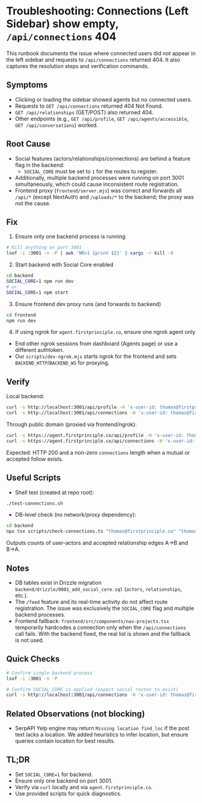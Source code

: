 # Troubleshooting: Connections (Left Sidebar) show empty, `/api/connections` 404

This runbook documents the issue where connected users did not appear in the left sidebar and requests to `/api/connections` returned 404. It also captures the resolution steps and verification commands.

## Symptoms
- Clicking or loading the sidebar showed agents but no connected users.
- Requests to `GET /api/connections` returned 404 Not Found.
- `GET /api/relationships` (GET/POST) also returned 404.
- Other endpoints (e.g., `GET /api/profile`, `GET /api/agents/accessible`, `GET /api/conversations`) worked.

## Root Cause
- Social features (actors/relationships/connections) are behind a feature flag in the backend:
  - `SOCIAL_CORE` must be set to `1` for the routes to register.
- Additionally, multiple backend processes were running on port 3001 simultaneously, which could cause inconsistent route registration.
- Frontend proxy (`frontend/server.mjs`) was correct and forwards all `/api/*` (except NextAuth) and `/uploads/*` to the backend; the proxy was not the cause.

## Fix
1) Ensure only one backend process is running
```bash
# Kill anything on port 3001
lsof -i :3001 -n -P | awk 'NR>1 {print $2}' | xargs -r kill -9
```

2) Start backend with Social Core enabled
```bash
cd backend
SOCIAL_CORE=1 npm run dev
# or
SOCIAL_CORE=1 npm start
```

3) Ensure frontend dev proxy runs (and forwards to backend)
```bash
cd frontend
npm run dev
```

4) If using ngrok for `agent.firstprinciple.co`, ensure one ngrok agent only
- End other ngrok sessions from dashboard (Agents page) or use a different authtoken.
- Our `scripts/dev-ngrok.mjs` starts ngrok for the frontend and sets `BACKEND_HTTP`/`BACKEND_WS` for proxying.

## Verify
Local backend:
```bash
curl -s http://localhost:3001/api/profile -H 'x-user-id: thomas@firstprinciple.co' | jq '.email'
curl -s http://localhost:3001/api/connections -H 'x-user-id: thomas@firstprinciple.co' | jq '.connections | length'
```

Through public domain (proxied via frontend/ngrok):
```bash
curl -s https://agent.firstprinciple.co/api/profile -H 'x-user-id: thomas@firstprinciple.co' | jq '.email'
curl -s https://agent.firstprinciple.co/api/connections -H 'x-user-id: thomas@firstprinciple.co' | jq '.connections | length'
```

Expected: HTTP 200 and a non-zero `connections` length when a mutual or accepted follow exists.

## Useful Scripts
- Shell test (created at repo root):
```bash
./test-connections.sh
```
- DB-level check (no network/proxy dependency):
```bash
cd backend
npx tsx scripts/check-connections.ts "thomas@firstprinciple.co" "thomas.petersen@gmail.com"
```
Outputs counts of user-actors and accepted relationship edges A→B and B→A.

## Notes
- DB tables exist in Drizzle migration `backend/drizzle/0001_add_social_core.sql` (`actors`, `relationships`, etc.).
- The `/feed` feature and its real-time activity do not affect route registration. The issue was exclusively the `SOCIAL_CORE` flag and multiple backend processes.
- Frontend fallback: `frontend/src/components/nav-projects.tsx` temporarily hardcodes a connection only when the `/api/connections` call fails. With the backend fixed, the real list is shown and the fallback is not used.

## Quick Checks
```bash
# Confirm single backend process
lsof -i :3001 -n -P

# Confirm SOCIAL_CORE is applied (expect social routes to exist)
curl -s http://localhost:3001/api/connections -H 'x-user-id: thomas@firstprinciple.co' | jq '.'
```

## Related Observations (not blocking)
- SerpAPI Yelp engine may return `Missing location find_loc` if the post text lacks a location. We added heuristics to infer location, but ensure queries contain location for best results.

## TL;DR
- Set `SOCIAL_CORE=1` for backend.
- Ensure only one backend on port 3001.
- Verify via `curl` locally and via `agent.firstprinciple.co`.
- Use provided scripts for quick diagnostics.
